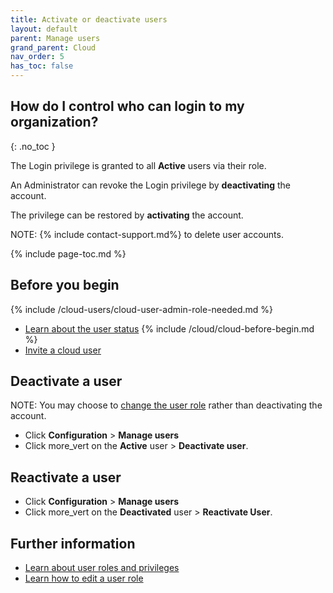 ```yaml
---
title: Activate or deactivate users
layout: default
parent: Manage users
grand_parent: Cloud
nav_order: 5
has_toc: false
---
```


## How do I control who can login to my organization?
{: .no_toc }

The Login privilege is granted to all **Active** users via their role.

An Administrator can revoke the Login privilege by **deactivating** the account.

The privilege can be restored by **activating** the account.

NOTE: {% include contact-support.md%} to delete user accounts.

{% include page-toc.md %}

## Before you begin

{% include /cloud-users/cloud-user-admin-role-needed.md %}
* [Learn about the user status](/cloud/cloud-configuration/cloud-ref-user-status)
{% include /cloud/cloud-before-begin.md %}
* [Invite a cloud user](/cloud/cloud-configuration/cloud-user-invite)

## Deactivate a user

NOTE: You may choose to [change the user role](/cloud/cloud-configuration/cloud-user-edit-role) rather than deactivating the account.

* Click **Configuration** > **Manage users**
* Click <span class="material-icons md-18">more_vert</span>  on the **Active** user > **Deactivate user**.

## Reactivate a user

* Click **Configuration** > **Manage users**
* Click <span class="material-icons md-18">more_vert</span>  on the **Deactivated** user > **Reactivate User**.

## Further information

* [Learn about user roles and privileges](/cloud/cloud-configuration/cloud-ref-user-roles)
* [Learn how to edit a user role](/cloud/cloud-configuration/cloud-user-edit-role)

